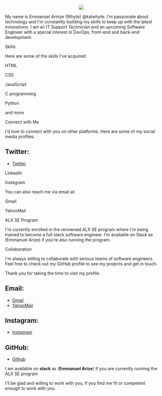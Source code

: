 <!-- markdownlint-disable MD033 MD041 -->

<p align="center">

  <img src="https://readme-typing-svg.herokuapp.com/?lines=Welcome+to+my+GitHub+profile!;I'm+Emmanuel+Arinze,+an+IT+Support+Technician+and+upcoming+Software+Engineer.;I'm+interested+in+solving+problems+and+changing+the+world+through+software+engineering.;I'm+currently+being+trained+to+become+a+full+stack+software+engineer+in+the+renowned+ALX+SE+program.&center=true&width=750&height=100&color=546e7a&vCenter=true&font=Fira%20Code&fontSize=60"/>

</p>

<!-- markdownlint-enable MD033 -->

My name is Emmanuel Arinze (Whyte) @kalwhyte. I'm passionate about technology and I'm constantly building my skills to keep up with the latest innovations. I am an IT Support Technician and an upcoming Software Engineer with a special interest in DevOps, front-end and back-end development.

Skills

Here are some of the skills I've acquired:

HTML

CSS

JavaScript

C programming

Python

and more

Connect with Me

I'd love to connect with you on other platforms. Here are some of my social media profiles:

## Twitter:

- [Twitter](https://twitter.com/kalwhyte)

LinkedIn

Instagram

You can also reach me via email at:

Gmail

YahooMail

ALX SE Program

I'm currently enrolled in the renowned ALX SE program where I'm being trained to become a full stack software engineer. I'm available on Slack as (Emmanuel Arize) if you're also running the program.

Collaboration

I'm always willing to collaborate with serious teams of software engineers. Feel free to check out my GitHub profile to see my projects and get in touch.

Thank you for taking the time to visit my profile.




## Email:
- [Gmail](mailto:superkalel55@gmail.com)
- [YahooMail](mailto:superkalel55@yahoo.com)



## 
## Instagram:
- [Instagram](https://instagram.com/kal_whyte)

## GitHub:
- [Github](https://github.com/kalwhyte)

I am available on **slack** as (**Emmanuel Arize**) if you are currently running the ALX SE program

I'll be glad and willing to work with you, if you find me fit or competent enough to work with you.

<!---
You can click the Preview link to take a look at your changes.
--->

